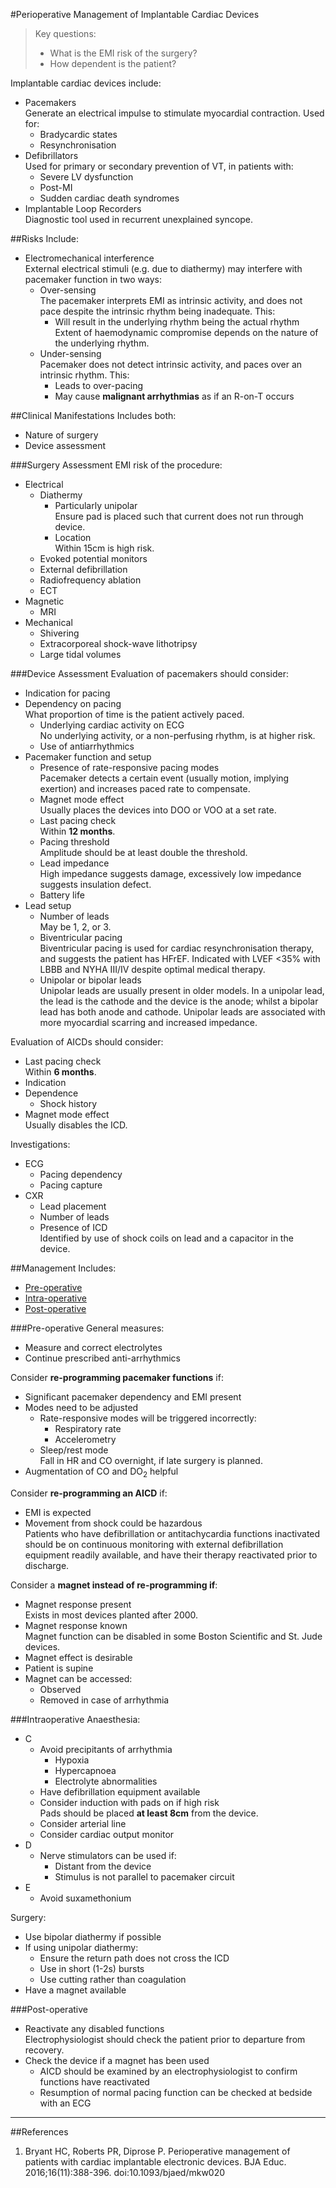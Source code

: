#Perioperative Management of Implantable Cardiac Devices

> Key questions:
> * What is the EMI risk of the surgery?
> * How dependent is the patient?

Implantable cardiac devices include:
* Pacemakers  
Generate an electrical impulse to stimulate myocardial contraction. Used for:
	* Bradycardic states
	* Resynchronisation
* Defibrillators  
Used for primary or secondary prevention of VT, in patients with:
	* Severe LV dysfunction
	* Post-MI
	* Sudden cardiac death syndromes
* Implantable Loop Recorders  
Diagnostic tool used in recurrent unexplained syncope.

##Risks
Include:
* Electromechanical interference  
External electrical stimuli (e.g. due to diathermy) may interfere with pacemaker function in two ways:
	* Over-sensing  
	The pacemaker interprets EMI as intrinsic activity, and does not pace despite the intrinsic rhythm being inadequate. This:
		* Will result in the underlying rhythm being the actual rhythm  
		Extent of haemodynamic compromise depends on the nature of the underlying rhythm.
	* Under-sensing  
	Pacemaker does not detect intrinsic activity, and paces over an intrinsic rhythm. This:
		* Leads to over-pacing
		* May cause **malignant arrhythmias** as if an R-on-T occurs


##Clinical Manifestations
Includes both:
* Nature of surgery
* Device assessment

###Surgery Assessment
EMI risk of the procedure:
* Electrical
	* Diathermy
		* Particularly unipolar  
		Ensure pad is placed such that current does not run through device.
		* Location  
		Within 15cm is high risk.
	* Evoked potential monitors
	* External defibrillation
	* Radiofrequency ablation
	* ECT
* Magnetic
	* MRI
* Mechanical
	* Shivering
	* Extracorporeal shock-wave lithotripsy
	* Large tidal volumes

###Device Assessment
Evaluation of pacemakers should consider:
* Indication for pacing
* Dependency on pacing  
What proportion of time is the patient actively paced.
	* Underlying cardiac activity on ECG  
	No underlying activity, or a non-perfusing rhythm, is at higher risk.
	* Use of antiarrhythmics
* Pacemaker function and setup
	* Presence of rate-responsive pacing modes  
	Pacemaker detects a certain event (usually motion, implying exertion) and increases paced rate to compensate.
	* Magnet mode effect  
	Usually places the devices into DOO or VOO at a set rate.
	* Last pacing check  
	Within **12 months**.
	* Pacing threshold  
	Amplitude should be at least double the threshold.
	* Lead impedance  
	High impedance suggests damage, excessively low impedance suggests insulation defect.
	* Battery life
* Lead setup
	* Number of leads  
	May be 1, 2, or 3.
	* Biventricular pacing  
	Biventricular pacing is used for cardiac resynchronisation therapy, and suggests the patient has HFrEF. Indicated with LVEF <35% with LBBB and NYHA III/IV despite optimal medical therapy.
	* Unipolar or bipolar leads  
	Unipolar leads are usually present in older models. In a unipolar lead, the lead is the cathode and the device is the anode; whilst a bipolar lead has both anode and cathode. Unipolar leads are associated with more myocardial scarring and increased impedance.


Evaluation of AICDs should consider:
* Last pacing check  
Within **6 months**.
* Indication
* Dependence
	* Shock history
* Magnet mode effect  
Usually disables the ICD.


Investigations:
* ECG
	* Pacing dependency
	* Pacing capture
* CXR
	* Lead placement
	* Number of leads
	* Presence of ICD  
	Identified by use of shock coils on lead and a capacitor in the device.

##Management
Includes:
* [Pre-operative](#Pre-operative)
* [Intra-operative](#Intraoperative)
* [Post-operative](#Post-operative)

###Pre-operative
General measures:
* Measure and correct electrolytes
* Continue prescribed anti-arrhythmics


Consider **re-programming pacemaker functions** if:
* Significant pacemaker dependency and EMI present
* Modes need to be adjusted
	* Rate-responsive modes will be triggered incorrectly:
		* Respiratory rate
		* Accelerometry
	* Sleep/rest mode  
	Fall in HR and CO overnight, if late surgery is planned.
* Augmentation of CO and DO<sub>2</sub> helpful


Consider **re-programming an AICD** if:
* EMI is expected
* Movement from shock could be hazardous  
Patients who have defibrillation or antitachycardia functions inactivated should be on continuous monitoring with external defibrillation equipment readily available, and have their therapy reactivated prior to discharge.


Consider a **magnet instead of re-programming if**:
* Magnet response present  
Exists in most devices planted after 2000.
* Magnet response known  
Magnet function can be disabled in some Boston Scientific and St. Jude devices.
* Magnet effect is desirable
* Patient is supine
* Magnet can be accessed:
	* Observed
	* Removed in case of arrhythmia


###Intraoperative
Anaesthesia:
* C
	* Avoid precipitants of arrhythmia
		* Hypoxia
		* Hypercapnoea
		* Electrolyte abnormalities
	* Have defibrillation equipment available
	* Consider induction with pads on if high risk  
	Pads should be placed **at least 8cm** from the device.
	* Consider arterial line
	* Consider cardiac output monitor
* D
	* Nerve stimulators can be used if:
		* Distant from the device
		* Stimulus is not parallel to pacemaker circuit
* E
	* Avoid suxamethonium


Surgery:
* Use bipolar diathermy if possible
* If using unipolar diathermy:
	* Ensure the return path does not cross the ICD
	* Use in short (1-2s) bursts
	* Use cutting rather than coagulation
* Have a magnet available


###Post-operative
* Reactivate any disabled functions  
Electrophysiologist should check the patient prior to departure from recovery.
* Check the device if a magnet has been used
	* AICD should be examined by an electrophysiologist to confirm functions have reactivated
	* Resumption of normal pacing function can be checked at bedside with an ECG

---
##References
1. Bryant HC, Roberts PR, Diprose P. Perioperative management of patients with cardiac implantable electronic devices. BJA Educ. 2016;16(11):388-396. doi:10.1093/bjaed/mkw020
